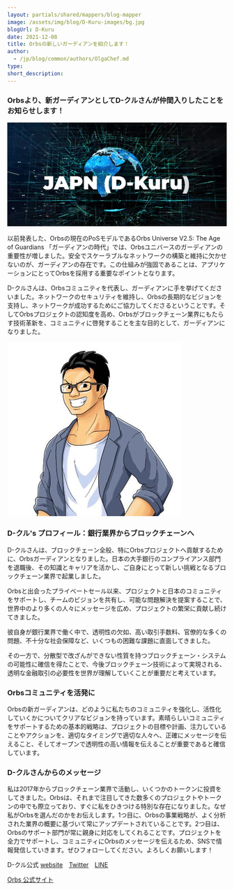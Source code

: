 ```yaml
---
layout: partials/shared/mappers/blog-mapper
image: /assets/img/blog/D-Kuru-images/bg.jpg
blogUrl: D-Kuru
date: 2021-12-08
title: Orbsの新しいガーディアンを紹介します！
author:
  - /jp/blog/common/authors/OlgaChef.md
type:
short_description: 
---
```


### Orbsより、新ガーディアンとしてD-クルさんが仲間入りしたことをお知らせします！

![](/assets/img/blog/D-Kuru-images/image1.png)


以前発表した、Orbsの現在のPoSモデルであるOrbs Universe V2.5: The Age of Guardians 「ガーディアンの時代」では、Orbsユニバースのガーディアンの重要性が増しました。安全でスケーラブルなネットワークの構築と維持に欠かせないのが、ガーディアンの存在です。この仕組みが強固であることは、アプリケーションにとってOrbsを採用する重要なポイントとなります。

D-クルさんは、Orbsコミュニティを代表し、ガーディアンに手を挙げてくださいました。ネットワークのセキュリティを維持し、Orbsの長期的なビジョンを支持し、ネットワークが成功するためにご協力してくださるということです。そしてOrbsプロジェクトの認知度を高め、Orbsがブロックチェーン業界にもたらす技術革新を、コミュニティに啓発することを主な目的として、ガーディアンになりました。

![](/assets/img/blog/D-Kuru-images/image2.jpg)

### D-クル's プロフィール：銀行業界からブロックチェーンへ

D-クルさんは、ブロックチェーン全般、特にOrbsプロジェクトへ貢献するために、Orbsガーディアンとなりました。日本の大手銀行のコンプライアンス部門を退職後、その知識とキャリアを活かし、ご自身にとって新しい挑戦となるブロックチェーン業界で起業しました。

Orbsと出会ったプライベートセール以来、プロジェクトと日本のコミュニティをサポートし、チームのビジョンを共有し、可能な問題解決を提案することで、世界中のより多くの人々にメッセージを広め、プロジェクトの繁栄に貢献し続けてきました。

彼自身が銀行業界で働く中で、透明性の欠如、高い取引手数料、官僚的な多くの問題、不十分な社会保障など、いくつもの困難な課題に直面してきました。

その一方で、分散型で改ざんができない性質を持つブロックチェーン・システムの可能性に確信を得たことで、今後ブロックチェーン技術によって実現される、透明な金融取引の必要性を世界が理解していくことが重要だと考えています。

### Orbsコミュニティを活発に

Orbsの新ガーディアンは、どのように私たちのコミュニティを強化し、活性化していくかについてクリアなビジョンを持っています。素晴らしいコミュニティをサポートするための基本的戦略は、プロジェクトの目標や計画、注力していることやアクションを、適切なタイミングで適切な人々へ、正確にメッセージを伝えること、そしてオープンで透明性の高い情報を伝えることが重要であると確信しています。

### D-クルさんからのメッセージ

私は2017年からブロックチェーン業界で活動し、いくつかのトークンに投資をしてきました。Orbsは、それまで注目してきた数多くのプロジェクトやトークンの中でも際立っており、すぐに私をひきつける特別な存在になりました。なぜ私がOrbsを選んだのかをお伝えします。1つ目に、Orbsの事業戦略が、よく分析された業界の概要に基づいて常にアップデートされていることです。2つ目は、Orbsのサポート部門が常に親身に対応をしてくれることです。プロジェクトを全力でサポートし、コミュニティにOrbsのメッセージを伝えるため、SNSで情報発信していきます。ぜひフォローしてください。よろしくお願いします！

D-クル公式 [website](https://www.japan-true-guardian-orbs.com/?page_id=62)　[Twitter](https://twitter.com/JPN_Dkuru)　[LINE](https://lin.ee/FrZ6kuO)

<div class='line-separator'></div>

[Orbs 公式サイト](https://www.orbs.com/jp/)